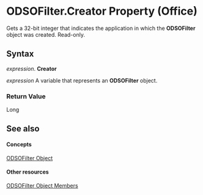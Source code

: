 
# ODSOFilter.Creator Property (Office)

Gets a 32-bit integer that indicates the application in which the  **ODSOFilter** object was created. Read-only.


## Syntax

 _expression_. **Creator**

 _expression_ A variable that represents an **ODSOFilter** object.


### Return Value

Long


## See also


#### Concepts


[ODSOFilter Object](9c1babb7-31af-3c43-47ae-3864f6462c27.md)
#### Other resources


[ODSOFilter Object Members](2c4eeced-e51f-fbf9-65e5-93c06f099d58.md)
